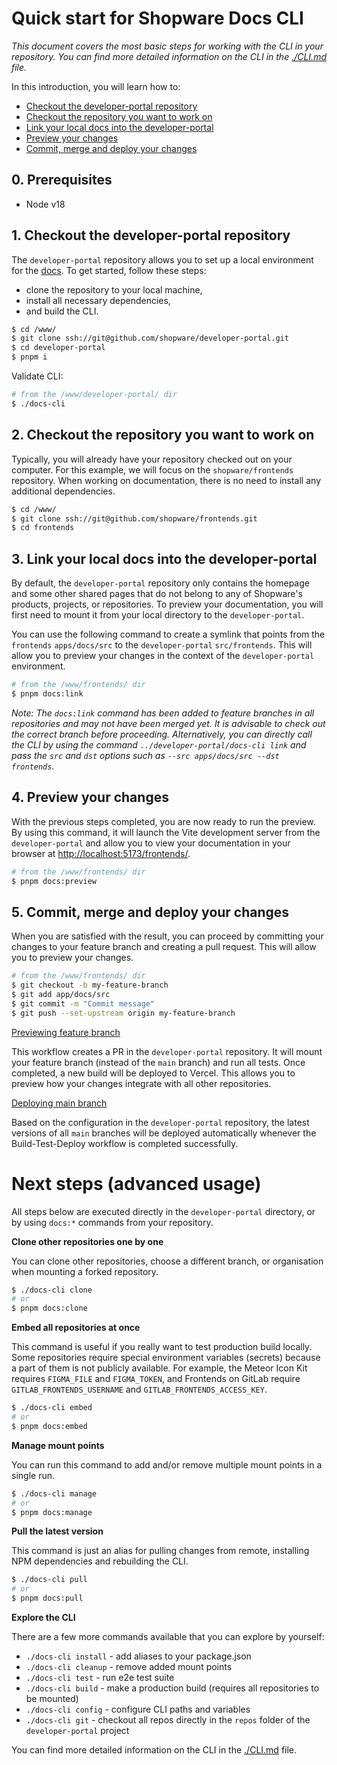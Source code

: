 # Quick start for Shopware Docs CLI

_This document covers the most basic steps for working with the CLI in your repository. You can find more detailed
information on the CLI in the [./CLI.md](./CLI.md) file._

In this introduction, you will learn how to:

- [Checkout the developer-portal repository](#1-checkout-the-developer-portal-repository)
- [Checkout the repository you want to work on](#2-checkout-the-repository-you-want-to-work-on)
- [Link your local docs into the developer-portal](#3-link-your-local-docs-into-the-developer-portal)
- [Preview your changes](#4-preview-your-changes)
- [Commit, merge and deploy your changes](#5-commit-merge-and-deploy-your-changes)

## 0. Prerequisites

 - Node v18

## 1. Checkout the developer-portal repository

The `developer-portal` repository allows you to set up a local environment for
the [docs](https://beta-developer.shopware.com).
To get started, follow these steps:

- clone the repository to your local machine,
- install all necessary dependencies,
- and build the CLI.

```bash
$ cd /www/
$ git clone ssh://git@github.com/shopware/developer-portal.git
$ cd developer-portal
$ pnpm i

```

Validate CLI:

```bash
# from the /www/developer-portal/ dir
$ ./docs-cli
```

## 2. Checkout the repository you want to work on

Typically, you will already have your repository checked out on your computer. For this example, we will focus on the
`shopware/frontends` repository. When working on documentation, there is no need to install any additional dependencies.

```bash
$ cd /www/
$ git clone ssh://git@github.com/shopware/frontends.git
$ cd frontends

```

## 3. Link your local docs into the developer-portal

By default, the `developer-portal` repository only contains the homepage and some other shared pages that do not belong
to any of Shopware's products, projects, or repositories. To preview your documentation, you will first need to mount it
from your local directory to the `developer-portal`.

You can use the following command to create a symlink that points from the `frontends` `apps/docs/src` to the
`developer-portal` `src/frontends`. This will allow you to preview your changes in the context of the `developer-portal`
environment.

```bash
# from the /www/frontends/ dir
$ pnpm docs:link

```

_Note: The `docs:link` command has been added to feature branches in all repositories and may not have been merged yet.
It is advisable to check out the correct branch before proceeding. Alternatively, you can directly call the CLI by using
the command `../developer-portal/docs-cli link` and pass the `src` and `dst` options such as
`--src apps/docs/src --dst frontends`._

## 4. Preview your changes

With the previous steps completed, you are now ready to run the preview. By using this command, it will launch the Vite
development server from the `developer-portal` and allow you to view your documentation in your browser at
[http://localhost:5173/frontends/](http://localhost:5173/frontends/).

```bash
# from the /www/frontends/ dir
$ pnpm docs:preview

```

## 5. Commit, merge and deploy your changes

When you are satisfied with the result, you can proceed by committing your changes to your feature branch and creating a
pull request. This will allow you to preview your changes.

```bash
# from the /www/frontends/ dir
$ git checkout -b my-feature-branch
$ git add app/docs/src
$ git commit -m "Commit message"
$ git push --set-upstream origin my-feature-branch

```

<ins>Previewing feature branch</ins>

This workflow creates a PR in the `developer-portal` repository. It will mount your feature branch (instead of the
`main` branch) and run all tests. Once completed, a new build will be deployed to Vercel. This allows you to preview how
your changes integrate with all other repositories.

<ins>Deploying main branch</ins>

Based on the configuration in the `developer-portal` repository, the latest versions of all `main` branches will be
deployed automatically whenever the Build-Test-Deploy workflow is completed successfully.

# Next steps (advanced usage)

All steps below are executed directly in the `developer-portal` directory, or by using `docs:*` commands from your
repository.

**Clone other repositories one by one**

You can clone other repositories, choose a different branch, or organisation when mounting a forked repository.

```bash
$ ./docs-cli clone
# or
$ pnpm docs:clone

```

**Embed all repositories at once**

This command is useful if you really want to test production build locally. Some repositories require special
environment variables (secrets) because a part of them is not publicly available. For example, the Meteor Icon Kit
requires `FIGMA_FILE` and `FIGMA_TOKEN`, and Frontends on GitLab require `GITLAB_FRONTENDS_USERNAME` and
`GITLAB_FRONTENDS_ACCESS_KEY`.

```bash
$ ./docs-cli embed
# or
$ pnpm docs:embed

```

**Manage mount points**

You can run this command to add and/or remove multiple mount points in a single run.

```bash
$ ./docs-cli manage
# or
$ pnpm docs:manage

```

**Pull the latest version**

This command is just an alias for pulling changes from remote, installing NPM dependencies and rebuilding the CLI.

```bash
$ ./docs-cli pull
# or
$ pnpm docs:pull

```

**Explore the CLI**

There are a few more commands available that you can explore by yourself:

- `./docs-cli install` - add aliases to your package.json
- `./docs-cli cleanup` - remove added mount points
- `./docs-cli test` - run e2e test suite
- `./docs-cli build` - make a production build (requires all repositories to be mounted)
- `./docs-cli config` - configure CLI paths and variables
- `./docs-cli git` - checkout all repos directly in the `repos` folder of the `developer-portal` project

You can find more detailed information on the CLI in the [./CLI.md](./CLI.md) file.
